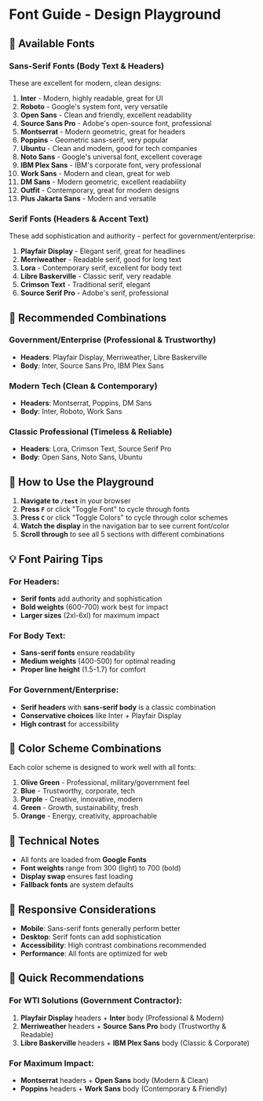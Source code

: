 # Font Guide - Design Playground

## 🎨 **Available Fonts**

### **Sans-Serif Fonts (Body Text & Headers)**
These are excellent for modern, clean designs:

1. **Inter** - Modern, highly readable, great for UI
2. **Roboto** - Google's system font, very versatile
3. **Open Sans** - Clean and friendly, excellent readability
4. **Source Sans Pro** - Adobe's open-source font, professional
5. **Montserrat** - Modern geometric, great for headers
6. **Poppins** - Geometric sans-serif, very popular
7. **Ubuntu** - Clean and modern, good for tech companies
8. **Noto Sans** - Google's universal font, excellent coverage
9. **IBM Plex Sans** - IBM's corporate font, very professional
10. **Work Sans** - Modern and clean, great for web
11. **DM Sans** - Modern geometric, excellent readability
12. **Outfit** - Contemporary, great for modern designs
13. **Plus Jakarta Sans** - Modern and versatile

### **Serif Fonts (Headers & Accent Text)**
These add sophistication and authority - perfect for government/enterprise:

1. **Playfair Display** - Elegant serif, great for headlines
2. **Merriweather** - Readable serif, good for long text
3. **Lora** - Contemporary serif, excellent for body text
4. **Libre Baskerville** - Classic serif, very readable
5. **Crimson Text** - Traditional serif, elegant
6. **Source Serif Pro** - Adobe's serif, professional

## 🎯 **Recommended Combinations**

### **Government/Enterprise (Professional & Trustworthy)**
- **Headers**: Playfair Display, Merriweather, Libre Baskerville
- **Body**: Inter, Source Sans Pro, IBM Plex Sans

### **Modern Tech (Clean & Contemporary)**
- **Headers**: Montserrat, Poppins, DM Sans
- **Body**: Inter, Roboto, Work Sans

### **Classic Professional (Timeless & Reliable)**
- **Headers**: Lora, Crimson Text, Source Serif Pro
- **Body**: Open Sans, Noto Sans, Ubuntu

## 🚀 **How to Use the Playground**

1. **Navigate to `/test`** in your browser
2. **Press `F`** or click "Toggle Font" to cycle through fonts
3. **Press `C`** or click "Toggle Colors" to cycle through color schemes
4. **Watch the display** in the navigation bar to see current font/color
5. **Scroll through** to see all 5 sections with different combinations

## 💡 **Font Pairing Tips**

### **For Headers:**
- **Serif fonts** add authority and sophistication
- **Bold weights** (600-700) work best for impact
- **Larger sizes** (2xl-6xl) for maximum impact

### **For Body Text:**
- **Sans-serif fonts** ensure readability
- **Medium weights** (400-500) for optimal reading
- **Proper line height** (1.5-1.7) for comfort

### **For Government/Enterprise:**
- **Serif headers** with **sans-serif body** is a classic combination
- **Conservative choices** like Inter + Playfair Display
- **High contrast** for accessibility

## 🎨 **Color Scheme Combinations**

Each color scheme is designed to work well with all fonts:

1. **Olive Green** - Professional, military/government feel
2. **Blue** - Trustworthy, corporate, tech
3. **Purple** - Creative, innovative, modern
4. **Green** - Growth, sustainability, fresh
5. **Orange** - Energy, creativity, approachable

## 🔧 **Technical Notes**

- All fonts are loaded from **Google Fonts**
- **Font weights** range from 300 (light) to 700 (bold)
- **Display swap** ensures fast loading
- **Fallback fonts** are system defaults

## 📱 **Responsive Considerations**

- **Mobile**: Sans-serif fonts generally perform better
- **Desktop**: Serif fonts can add sophistication
- **Accessibility**: High contrast combinations recommended
- **Performance**: All fonts are optimized for web

## 🎯 **Quick Recommendations**

### **For WTI Solutions (Government Contractor):**
1. **Playfair Display** headers + **Inter** body (Professional & Modern)
2. **Merriweather** headers + **Source Sans Pro** body (Trustworthy & Readable)
3. **Libre Baskerville** headers + **IBM Plex Sans** body (Classic & Corporate)

### **For Maximum Impact:**
- **Montserrat** headers + **Open Sans** body (Modern & Clean)
- **Poppins** headers + **Work Sans** body (Contemporary & Friendly) 